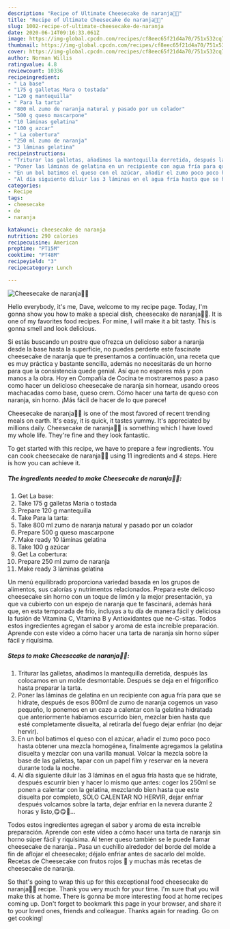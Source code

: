 ```yaml
---
description: "Recipe of Ultimate Cheesecake de naranja🍊🍊"
title: "Recipe of Ultimate Cheesecake de naranja🍊🍊"
slug: 1002-recipe-of-ultimate-cheesecake-de-naranja
date: 2020-06-14T09:16:33.061Z
image: https://img-global.cpcdn.com/recipes/cf8eec65f21d4a70/751x532cq70/cheesecake-de-naranja🍊🍊-foto-principal.jpg
thumbnail: https://img-global.cpcdn.com/recipes/cf8eec65f21d4a70/751x532cq70/cheesecake-de-naranja🍊🍊-foto-principal.jpg
cover: https://img-global.cpcdn.com/recipes/cf8eec65f21d4a70/751x532cq70/cheesecake-de-naranja🍊🍊-foto-principal.jpg
author: Norman Willis
ratingvalue: 4.8
reviewcount: 10336
recipeingredient:
- " La base"
- "175 g galletas Mara o tostada"
- "120 g mantequilla"
- " Para la tarta"
- "800 ml zumo de naranja natural y pasado por un colador"
- "500 g queso mascarpone"
- "10 láminas gelatina"
- "100 g azcar"
- " La cobertura"
- "250 ml zumo de naranja"
- "3 láminas gelatina"
recipeinstructions:
- "Triturar las galletas, añadimos la mantequilla derretida, después las colocamos en un molde desmontable. Después se deja en el frigorífico hasta preparar la tarta."
- "Poner las láminas de gelatina en un recipiente con agua fría para que se hidrate, después de esos 800ml de zumo de naranja cogemos un vaso pequeño, lo ponemos en un cazo a calentar con la gelatina hidratada que anteriormente habíamos escurrido bien, mezclar bien hasta que esté completamente disuelta, al retirarla del fuego dejar enfriar (no dejar hervir)."
- "En un bol batimos el queso con el azúcar, añadir el zumo poco poco hasta obtener una mezcla homogénea, finalmente agregamos la gelatina disuelta y mezclar con una varilla manual. Volcar la mezcla sobre la base de las galletas, tapar con un papel film y reservar en la nevera durante toda la noche."
- "Al día siguiente diluir las 3 láminas en el agua fría hasta que se hidrate, después escurrir bien y hacer lo mismo que antes: coger los 250ml se ponen a calentar con la gelatina, mezclando bien hasta que este disuelta por completo, SÓLO CALENTAR NO HERVIR, dejar enfriar después volcamos sobre la tarta, dejar enfriar en la nevera durante 2 horas y listo,😋😋🤤..."
categories:
- Recipe
tags:
- cheesecake
- de
- naranja

katakunci: cheesecake de naranja 
nutrition: 290 calories
recipecuisine: American
preptime: "PT15M"
cooktime: "PT48M"
recipeyield: "3"
recipecategory: Lunch

---
```



![Cheesecake de naranja🍊🍊](https://img-global.cpcdn.com/recipes/cf8eec65f21d4a70/751x532cq70/cheesecake-de-naranja🍊🍊-foto-principal.jpg)

Hello everybody, it's me, Dave, welcome to my recipe page. Today, I'm gonna show you how to make a special dish, cheesecake de naranja🍊🍊. It is one of my favorites food recipes. For mine, I will make it a bit tasty. This is gonna smell and look delicious.

Si estás buscando un postre que ofrezca un delicioso sabor a naranja desde la base hasta la superficie, no puedes perderte este fascínate cheesecake de naranja que te presentamos a continuación, una receta que es muy práctica y bastante sencilla, además no necesitarás de un horno para que la consistencia quede genial. Así que no esperes más y pon manos a la obra. Hoy en Compañía de Cocina te mostraremos paso a paso como hacer un delicioso cheesecake de naranja sin hornear, usando oreos machacadas como base, queso crem. Cómo hacer una tarta de queso con naranja, sin horno. ¡Más fácil de hacer de lo que parece!

Cheesecake de naranja🍊🍊 is one of the most favored of recent trending meals on earth. It's easy, it is quick, it tastes yummy. It's appreciated by millions daily. Cheesecake de naranja🍊🍊 is something which I have loved my whole life. They're fine and they look fantastic.


To get started with this recipe, we have to prepare a few ingredients. You can cook cheesecake de naranja🍊🍊 using 11 ingredients and 4 steps. Here is how you can achieve it.

<!--inarticleads1-->

##### The ingredients needed to make Cheesecake de naranja🍊🍊:

1. Get  La base:
1. Take 175 g galletas María o tostada
1. Prepare 120 g mantequilla
1. Take  Para la tarta:
1. Take 800 ml zumo de naranja natural y pasado por un colador
1. Prepare 500 g queso mascarpone
1. Make ready 10 láminas gelatina
1. Take 100 g azúcar
1. Get  La cobertura:
1. Prepare 250 ml zumo de naranja
1. Make ready 3 láminas gelatina


Un menú equilibrado proporciona variedad basada en los grupos de alimentos, sus calorías y nutrimentos relacionados. Prepara este delicoso cheesecake sin horno con un toque de limón y la mejor presentación, ya que va cubierto con un espejo de naranja que te fascinará, además hará que, en esta temporada de frío, incluyas a tu día de manera fácil y deliciosa la fusión de Vitamina C, Vitamina B y Antioxidantes que ne-C-sitas. Todos estos ingredientes agregan el sabor y aroma de esta increíble preparación. Aprende con este vídeo a cómo hacer una tarta de naranja sin horno súper fácil y riquísima. 

<!--inarticleads2-->

##### Steps to make Cheesecake de naranja🍊🍊:

1. Triturar las galletas, añadimos la mantequilla derretida, después las colocamos en un molde desmontable. Después se deja en el frigorífico hasta preparar la tarta.
1. Poner las láminas de gelatina en un recipiente con agua fría para que se hidrate, después de esos 800ml de zumo de naranja cogemos un vaso pequeño, lo ponemos en un cazo a calentar con la gelatina hidratada que anteriormente habíamos escurrido bien, mezclar bien hasta que esté completamente disuelta, al retirarla del fuego dejar enfriar (no dejar hervir).
1. En un bol batimos el queso con el azúcar, añadir el zumo poco poco hasta obtener una mezcla homogénea, finalmente agregamos la gelatina disuelta y mezclar con una varilla manual. Volcar la mezcla sobre la base de las galletas, tapar con un papel film y reservar en la nevera durante toda la noche.
1. Al día siguiente diluir las 3 láminas en el agua fría hasta que se hidrate, después escurrir bien y hacer lo mismo que antes: coger los 250ml se ponen a calentar con la gelatina, mezclando bien hasta que este disuelta por completo, SÓLO CALENTAR NO HERVIR, dejar enfriar después volcamos sobre la tarta, dejar enfriar en la nevera durante 2 horas y listo,😋😋🤤...


Todos estos ingredientes agregan el sabor y aroma de esta increíble preparación. Aprende con este vídeo a cómo hacer una tarta de naranja sin horno súper fácil y riquísima. Al tener queso también se le puede llamar cheesecake de naranja.. Pasa un cuchillo alrededor del borde del molde a fin de aflojar el cheesecake; déjalo enfriar antes de sacarlo del molde. Recetas de Cheesecake con frutos rojos 🍓 y muchas más recetas de cheesecake de naranja. 

So that's going to wrap this up for this exceptional food cheesecake de naranja🍊🍊 recipe. Thank you very much for your time. I'm sure that you will make this at home. There is gonna be more interesting food at home recipes coming up. Don't forget to bookmark this page in your browser, and share it to your loved ones, friends and colleague. Thanks again for reading. Go on get cooking!
